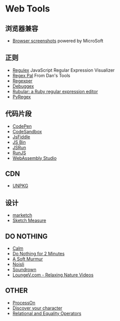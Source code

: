 # Web Tools

## 浏览器兼容

* [Browser screenshots](https://developer.microsoft.com/en-us/microsoft-edge/tools/screenshots/) powered by MicroSoft

## 正则

* [Regulex](https://jex.im/regulex/) JavaScript Regular Expression Visualizer
* [Regex Pal](https://www.regexpal.com/) From Dan's Tools
* [Regexper](https://regexper.com/)
* [Debuggex](https://www.debuggex.com/)
* [Rubular: a Ruby regular expression editor](http://rubular.com/)
* [PyRegex](http://www.pyregex.com/)

## 代码片段

* [CodePen](https://codepen.io/)
* [CodeSandbox](https://codesandbox.io/)
* [JsFiddle](http://jsfiddle.net/)
* [JS Bin](https://jsbin.com/)
* [JSRun](http://jsrun.net/)
* [RunJS](https://runjs.cn/)
* [WebAssembly Studio](https://webassembly.studio/)

## CDN

* [UNPKG](https://unpkg.com/#/)

## 设计

* [marketch](http://tudou527.github.io/marketch/)
* [Sketch Measure](http://utom.design/measure/)

## DO NOTHING

* [Calm](https://www.calm.com/login)
* [Do Nothing for 2 Minutes](http://www.donothingfor2minutes.com/)
* [A Soft Murmur](https://asoftmurmur.com/)
* [Noisli](https://www.noisli.com/)
* [Soundrown](http://soundrown.com/)
* [LoungeV.com - Relaxing Nature Videos](https://www.loungev.com/)

## OTHER

* [ProcessOn](https://www.processon.com/)
* [Discover your character](http://www.amp-what.com/)
* [Relational and Equality Operators](https://thomas-yang.me/projects/oh-my-dear-js/)
